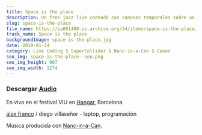 ```yaml
---
title: Space is the place
description: Un free jazz live codeado con canones temporales sobre un tema de Sun Ra
slug: space-is-the-place
file_name: https://ia801400.us.archive.org/34/items/space-is-the-place/VIU-barcelona_V2.mp3
track_name: Space is the place
backgroundImage: space-is-the-place.jpg
date: 2019-01-24
category: Live Coding $ SuperCollider $ Nanc-in-a-Can $ Canon
seo_img: space-is-the-place--seo.png
seo_img_height: 907
seo_img_width: 1274
---
```


### Descargar <a href='https://archive.org/details/space-is-the-place' target='_blank'>Audio</a>


En vivo en el festival VIU en [Hangar](https://www.facebook.com/pg/hangar.org/about/?ref=page_internal), Barcelona.

[alex franco](https://soundcloud.com/user1225831) / diego villaseñor - laptop, programación

Música producida con [Nanc-in-a-Can](https://github.com/nanc-in-a-can/canon-generator).
